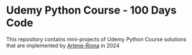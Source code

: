 # Udemy Python Course - 100 Days Code

This repository contains mini-projects of Udemy Python Course solutions that are implemented by [Arlene-Riona](https://github.com/Arlene-Riona) in 2024
